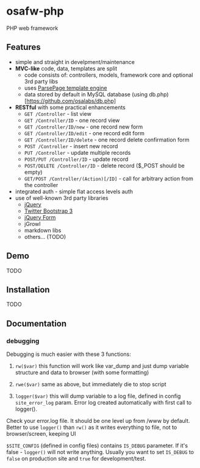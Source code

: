 # osafw-php
PHP web framework

## Features

- simple and straight in develpment/maintenance
- **MVC-like** code, data, templates are split
  - code consists of: controllers, models, framework core and optional 3rd party libs
  - uses [ParsePage template engine](https://github.com/osalabs/parsepage)
  - data stored by default in MySQL database (using db.php)[https://github.com/osalabs/db.php]
- **RESTful** with some practical enhancements
  - `GET /Controller` - list view
  - `GET /Controller/ID` - one record view
  - `GET /Controller/ID/new` - one record new form 
  - `GET /Controller/ID/edit` - one record edit form 
  - `GET /Controller/ID/delete` - one record delete confirmation form 
  - `POST /Controller` - insert new record
  - `PUT /Controller` - update multiple records
  - `POST/PUT /Controller/ID` - update record
  - `POST/DELETE /Controller/ID` - delete record ($_POST should be empty)
  - `GET/POST /Controller/(Action)[/ID]` - call for arbitrary action from the controller
- integrated auth - simple flat access levels auth
- use of well-known 3rd party libraries
  - [jQuery](http://jquery.com)
  - [Twitter Bootstrap 3](http://getbootstrap.com)
  - [jQuery Form](https://github.com/malsup/form)
  - jGrowl
  - markdown libs
  - others... (TODO)
  
## Demo

TODO

## Installation

TODO

## Documentation

### debugging

Debugging is much easier with these 3 functions:

1. `rw($var)` this function will work like var_dump and just dump variable structure and data to browser (with some formatting)

2. `rwe($var)` same as above, but immediately die to stop script

3. `logger($var)` this will dump variable to a log file, defined in config `site_error_log` param. Error log created automatically with first call to logger().

Check your error.log file. It should be one level up from /www by default.
Better to use `logger()` than `rw()` as it writes everything to file, not to browser/screen, keeping UI

`$SITE_CONFIG` (defined in config files) contains `IS_DEBUG` parameter. If it's false - `logger()` will not write anything. Usually you want to set `IS_DEBUG` to `false` on production site and `true` for development/test.
